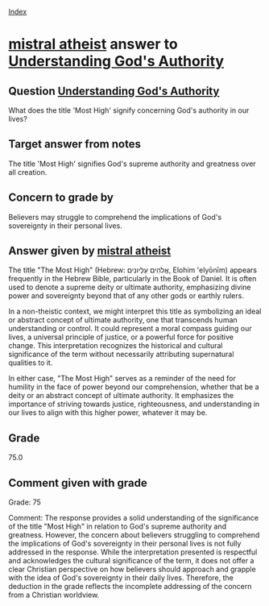 
[Index](../../index.md)
# [mistral atheist](../../answering_models/mistral_atheist.md) answer to [Understanding God's Authority](../../questions/Understanding_God's_Authority.md)

## Question [Understanding God's Authority](../../questions/Understanding_God's_Authority.md)
What does the title 'Most High' signify concerning God's authority in our lives?

## Target answer from notes
The title 'Most High' signifies God's supreme authority and greatness over all creation.

## Concern to grade by
Believers may struggle to comprehend the implications of God's sovereignty in their personal lives.

## Answer given by [mistral atheist](../../answering_models/mistral_atheist.md)
 The title "The Most High" (Hebrew: אֱלֹהִים עֵלְיונִים, Elohim 'elyōnīm) appears frequently in the Hebrew Bible, particularly in the Book of Daniel. It is often used to denote a supreme deity or ultimate authority, emphasizing divine power and sovereignty beyond that of any other gods or earthly rulers.

In a non-theistic context, we might interpret this title as symbolizing an ideal or abstract concept of ultimate authority, one that transcends human understanding or control. It could represent a moral compass guiding our lives, a universal principle of justice, or a powerful force for positive change. This interpretation recognizes the historical and cultural significance of the term without necessarily attributing supernatural qualities to it.

In either case, "The Most High" serves as a reminder of the need for humility in the face of power beyond our comprehension, whether that be a deity or an abstract concept of ultimate authority. It emphasizes the importance of striving towards justice, righteousness, and understanding in our lives to align with this higher power, whatever it may be.

## Grade
75.0

## Comment given with grade
Grade: 75

Comment: The response provides a solid understanding of the significance of the title "Most High" in relation to God's supreme authority and greatness. However, the concern about believers struggling to comprehend the implications of God's sovereignty in their personal lives is not fully addressed in the response. While the interpretation presented is respectful and acknowledges the cultural significance of the term, it does not offer a clear Christian perspective on how believers should approach and grapple with the idea of God's sovereignty in their daily lives. Therefore, the deduction in the grade reflects the incomplete addressing of the concern from a Christian worldview.
